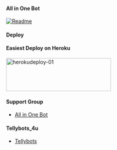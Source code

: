 #### All in One Bot
[![Readme](https://github-readme-stats.vercel.app/api/pin/?username=sahaynitin&repo=All-in-one&theme=cobalt)](h&bg_color=#24378)

#### Deploy

#### Easiest Deploy on Heroku

<p align="">
    <a href="https://heroku.com/deploy?template=https://github.com/kalanakt/Url-Uploader-TG">
    <img src="https://github.com/nikhileashy/justfor_testing/blob/main/herokudeploy-01-cropped.svg" alt="herokudeploy-01" border="0" height="90" width="285"></a>
</p>

#### Support Group
   * [All in One Bot](https://t.me/)
   
#### Tellybots_4u
   * [Tellybots](https://t.me/)




